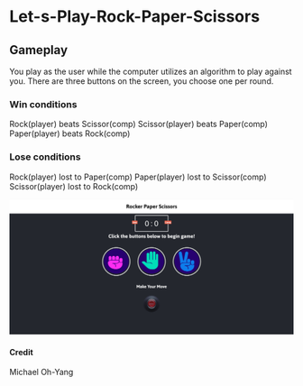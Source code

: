 # Let-s-Play-Rock-Paper-Scissors

## Gameplay 
You play as the user while the computer utilizes an algorithm to play against you. There are three buttons on the screen, you choose one per round. 

### Win conditions
Rock(player) beats Scissor(comp)
Scissor(player) beats Paper(comp)
Paper(player) beats Rock(comp)

### Lose conditions
Rock(player) lost to Paper(comp)
Paper(player) lost to Scissor(comp)
Scissor(player) lost to Rock(comp)

![alt text](https://github.com/michaelohyang/Let-s-Play-Rock-Paper-Scissors/blob/master/webscreenshot.png?raw=true)

#### Credit
Michael Oh-Yang
